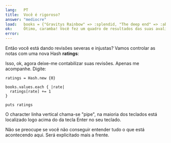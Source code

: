 ```yaml
---
lang:   PT
title:  Você é rigoroso?
answer: "mediocre"
load:   books = {"Gravitys Rainbow" => :splendid, "The deep end" => :abyssmal, "Living colors" => :mediocre, "Bumblebees" => :mediocre}
ok:     Ótimo, caramba! Você fez um quadro de resultados das suas avaliações
error:  
---
```


Então você está dando revisões severas e injustas? Vamos controlar as notas com uma nova Hash __ratings__:

Isso, ok, agora deixe-me contabilizar suas revisões. Apenas me acompanhe. Digite:

    ratings = Hash.new {0}
    
    books.values.each { |rate|
      ratings[rate] += 1
    }
    
    puts ratings

O character linha vertical chama-se "pipe", na maioria dos teclados está localizado logo acima do da tecla Enter no seu teclado.

Não se preocupe se você não conseguir entender tudo o que está acontecendo aqui. Será explicitado mais a frente.
